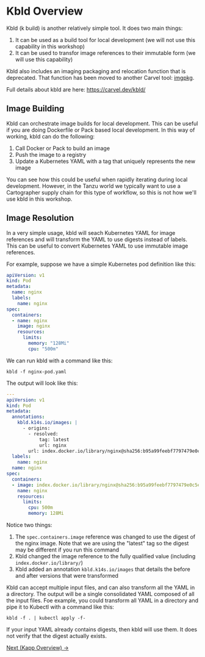 # Kbld Overview

Kbld (k build) is another relatively simple tool. It does two main things:

1. It can be used as a build tool for local development (we will not use this capability in this workshop)
1. It can be used to transfor image references to their immutable form (we will use this capability)

Kbld also includes an imaging packaging and relocation function that is deprecated. That function has been moved to another
Carvel tool: [imgpkg](https://carvel.dev/imgpkg/).

Full details about kbld are here: https://carvel.dev/kbld/

## Image Building

Kbld can orchestrate image builds for local development. This can be useful if you are doing Dockerfile or Pack
based local development. In this way of working, kbld can do the following:

1. Call Docker or Pack to build an image
1. Push the image to a registry
1. Update a Kubernetes YAML with a tag that uniquely represents the new image

You can see how this could be useful when rapidly iterating during local development. However, in the Tanzu world we typically
want to use a Cartographer supply chain for this type of workflow, so this is not how we'll use kbld in this workshop.

## Image Resolution

In a very simple usage, kbld will seach Kubernetes YAML for image references and will transform the YAML to use
digests instead of labels. This can be useful to convert Kubernetes YAML to use immutable image references.

For example, suppose we have a simple Kubernetes pod definition like this:

```yaml
apiVersion: v1
kind: Pod
metadata:
  name: nginx
  labels:
    name: nginx
spec:
  containers:
  - name: nginx
    image: nginx
    resources:
      limits:
        memory: "128Mi"
        cpu: "500m"
```

We can run kbld with a command like this:

```shell
kbld -f nginx-pod.yaml
```

The output will look like this:

```yaml
---
apiVersion: v1
kind: Pod
metadata:
  annotations:
    kbld.k14s.io/images: |
      - origins:
        - resolved:
            tag: latest
            url: nginx
        url: index.docker.io/library/nginx@sha256:b95a99feebf7797479e0c5eb5ec0bdfa5d9f504bc94da550c2f58e839ea6914f
  labels:
    name: nginx
  name: nginx
spec:
  containers:
  - image: index.docker.io/library/nginx@sha256:b95a99feebf7797479e0c5eb5ec0bdfa5d9f504bc94da550c2f58e839ea6914f
    name: nginx
    resources:
      limits:
        cpu: 500m
        memory: 128Mi
```

Notice two things:

1. The `spec.containers.image` reference was changed to use the digest of the nginx image. Note that we are using the "latest"
   tag so the digest may be different if you run this command
1. Kbld changed the image reference to the fully qualified value (including `index.docker.io/library/`)
1. Kbld added an annotation `kbld.k14s.io/images` that details the before and after versions that were transformed

Kbld can accept multiple input files, and can also transform all the YAML in a directory. The output will be a single
consolidated YAML composed of all the input files. Foe example, you could transform all YAML in a directory
and pipe it to Kubectl with a command like this:

```shell
kbld -f . | kubectl apply -f-
```

If your input YAML already contains digests, then kbld will use them. It does not verify that the digest actually exists.

[Next (Kapp Overview) -&gt;](../kapp/README.md)
